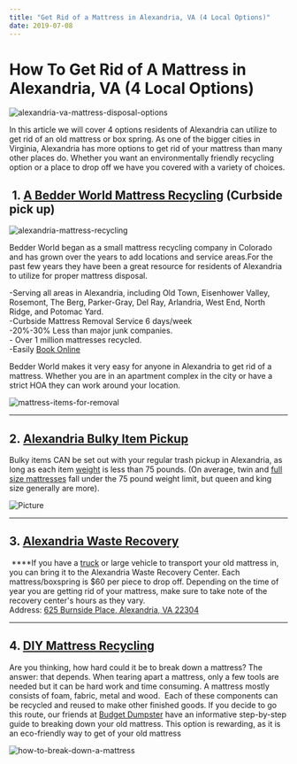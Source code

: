 ```yaml
---
title: "Get Rid of a Mattress in Alexandria, VA (4 Local Options)"
date: 2019-07-08
---
```


# How To Get Rid of A Mattress in Alexandria, VA (4 Local Options)

![alexandria-va-mattress-disposal-options](images/Most-Attractive-Youtube-Thumbnail-99-1024x576.png)

In this article we will cover 4 options residents of Alexandria can utilize to get rid of an old mattress or box spring. As one of the bigger cities in Virginia, Alexandria has more options to get rid of your mattress than many other places do. Whether you want an environmentally friendly recycling option or a place to drop off we have you covered with a variety of choices.

##  1. [A Bedder World Mattress Recycling](https://www.abedderworld.com/Alexandria-VA/) (Curbside pick up)

![alexandria-mattress-recycling](images/Screen-Shot-2023-01-29-at-6.54.33-AM-1024x469.png)

Bedder World began as a small mattress recycling company in Colorado and has grown over the years to add locations and service areas.For the past few years they have been a great resource for residents of Alexandria to utilize for proper mattress disposal.

\-Serving all areas in Alexandria, including Old Town, Eisenhower Valley, Rosemont, The Berg, Parker-Gray, Del Ray, Arlandria, West End, North Ridge, and Potomac Yard.  
\-Curbside Mattress Removal Service 6 days/week  
\-20%-30% Less than major junk companies.  
\- Over 1 million mattresses recycled.  
\-Easily [Book Online](https://www.abedderworld.com/Alexandria-VA/)

Bedder World makes it very easy for anyone in Alexandria to get rid of a mattress. Whether you are in an apartment complex in the city or have a strict HOA they can work around your location.

![mattress-items-for-removal](images/Screen-Shot-2022-04-12-at-2.17.06-PM-1024x455.png)

* * *

## 2. [Alexandria Bulky Item Pickup](https://www.alexandriava.gov/RefuseCollection#Bulky_Items)

Bulky items CAN be set out with your regular trash pickup in Alexandria, as long as each item [weight](https://www.abedderworld.com/how-much-does-a-mattress-weigh.html/) is less than 75 pounds. (On average, twin and [full size mattresses](https://www.abedderworld.com/can-a-queen-mattress-fit-on-a-full-bed-frame.html/) fall under the 75 pound weight limit, but queen and king size generally are more). 

![Picture](images/screen-shot-2018-06-24-at-9-19-10-pm_orig.png)

* * *

## 3\. [Alexandria Waste Recovery](https://www.alexandriarecovery.com/alex_resident.shtml)

 **[](https://www.alexandriarecovery.com/alex_resident.shtml "Links active once published")**If you have a [truck](https://www.abedderworld.com/semi-truck-mattress.html/) or large vehicle to transport your old mattress in, you can bring it to the Alexandria Waste Recovery Center. Each mattress/boxspring is $60 per piece to drop off. Depending on the time of year you are getting rid of your mattress, make sure to take note of the recovery center's hours as they vary.   
Address: [625 Burnside Place, Alexandria, VA 22304](https://www.google.com/maps/place/625+Burnside+Pl,+Alexandria,+VA+22304/@38.8021446,-77.1420499,17z/data=!3m1!4b1!4m5!3m4!1s0x89b7b25b08fdc5b5:0xceaeafb183475acf!8m2!3d38.8021446!4d-77.1398612 "Links active once published")

* * *

## 4\. [DIY Mattress Recycling](https://www.hunker.com/12569988/how-to-disassemble-a-mattress)

Are you thinking, how hard could it be to break down a mattress? The answer: that depends. When tearing apart a mattress, only a few tools are needed but it can be hard work and time consuming. A mattress mostly consists of foam, fabric, metal and wood.  Each of these components can be recycled and reused to make other finished goods. If you decide to go this route, our friends at [Budget Dumpster](https://www.budgetdumpster.com/blog/how-to-break-down-mattress-and-box-spring/ "Links active once published") have an informative step-by-step guide to breaking down your old mattress. This option is rewarding, as it is an eco-friendly way to get of your old mattress

![how-to-break-down-a-mattress](images/breaking-down-mattress-step-one_1.jpg)
